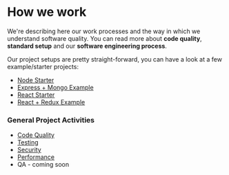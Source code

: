 # How we work

We're describing here our work processes and the way in which we understand software quality. You can read more about **code quality**, **standard setup** and our **software engineering process**.

Our project setups are pretty straight-forward, you can have a look at a few example/starter projects:
* [Node Starter](https://github.com/FortechRomania/node-starter)
* [Express + Mongo Example](https://github.com/FortechRomania/express-mongo-example-project)
* [React Starter](https://github.com/FortechRomania/react-starter-kit)
* [React + Redux Example](https://github.com/FortechRomania/react-redux-complete-example)

### General Project Activities

* [Code Quality](https://github.com/FortechRomania/js-team-showcase/tree/master/how-we-work/coding-guidelines.md)
* [Testing](https://github.com/FortechRomania/js-team-showcase/tree/master/how-we-work/testing)
* [Security](https://github.com/FortechRomania/js-team-showcase/tree/master/how-we-work/security)
* [Performance](https://github.com/FortechRomania/js-team-showcase/tree/master/how-we-work/performance)
* QA - coming soon